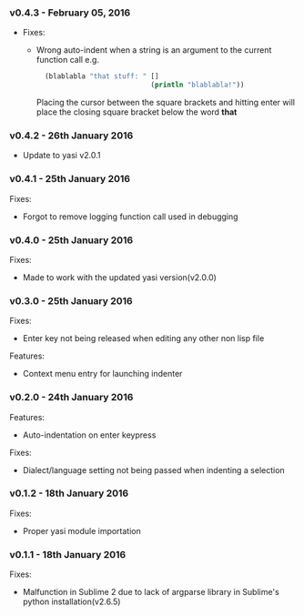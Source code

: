 ### v0.4.3 - February 05, 2016
- Fixes:
  - Wrong auto-indent when a string is an argument to the current function call
    e.g.

    ```clojure
      (blablabla "that stuff: " []
                                (println "blablabla!"))
    ```
    Placing the cursor between the square brackets and hitting enter will place the
    closing square bracket below the word **that**

### v0.4.2 - 26th January 2016
- Update to yasi v2.0.1

### v0.4.1 - 25th January 2016

Fixes:
  - Forgot to remove logging function call used in debugging


### v0.4.0 - 25th January 2016

Fixes:
  - Made to work with the updated yasi version(v2.0.0)

### v0.3.0 - 25th January 2016

Fixes:
  - Enter key not being released when editing any other non lisp file

Features:
  - Context menu entry for launching indenter

### v0.2.0 - 24th January 2016

Features:
  - Auto-indentation on enter keypress

Fixes:
  - Dialect/language setting not being passed when indenting a selection

### v0.1.2 - 18th January 2016

Fixes:
  - Proper yasi module importation

### v0.1.1 - 18th January 2016

Fixes:

  - Malfunction in Sublime 2 due to lack of argparse library in Sublime's python
    installation(v2.6.5)
